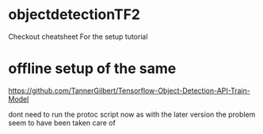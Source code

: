# objectdetectionTF2

Checkout cheatsheet For the setup tutorial

# offline setup of the same

https://github.com/TannerGilbert/Tensorflow-Object-Detection-API-Train-Model

dont need to run the protoc script now as with the later version the problem seem to have been taken care of
